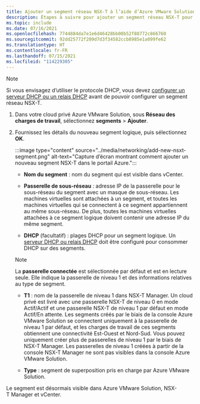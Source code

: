 ```yaml
---
title: Ajouter un segment réseau NSX-T à l’aide d’Azure VMware Solution
description: Étapes à suivre pour ajouter un segment réseau NSX-T pour Azure VMware Solution dans le portail Azure.
ms.topic: include
ms.date: 07/16/2021
ms.openlocfilehash: 7744884da7e1e6d46428bb00b52f88772c866760
ms.sourcegitcommit: 92dd25772f209d7d3f34582ccb8985e1a099fe62
ms.translationtype: HT
ms.contentlocale: fr-FR
ms.lasthandoff: 07/15/2021
ms.locfileid: "114229305"
---
```

<!-- Used in configure-dhcp-azure-vmware-solution.md and tutorial-nsx-t-network-segment.md -->


>[!NOTE]
>Si vous envisagez d’utiliser le protocole DHCP, vous devez [configurer un serveur DHCP ou un relais DHCP](../configure-dhcp-azure-vmware-solution.md) avant de pouvoir configurer un segment réseau NSX-T. 

1. Dans votre cloud privé Azure VMware Solution, sous **Réseau des charges de travail**, sélectionnez **segments** > **Ajouter**. 

2. Fournissez les détails du nouveau segment logique, puis sélectionnez **OK**.

   :::image type="content" source="../media/networking/add-new-nsxt-segment.png" alt-text="Capture d’écran montrant comment ajouter un nouveau segment NSX-T dans le portail Azure.":::

   - **Nom du segment** : nom du segment qui est visible dans vCenter.

   - **Passerelle de sous-réseau** : adresse IP de la passerelle pour le sous-réseau du segment avec un masque de sous-réseau. Les machines virtuelles sont attachées à un segment, et toutes les machines virtuelles qui se connectent à ce segment appartiennent au même sous-réseau.  De plus, toutes les machines virtuelles attachées à ce segment logique doivent contenir une adresse IP du même segment.

   - **DHCP** (facultatif) : plages DHCP pour un segment logique. Un [serveur DHCP ou relais DHCP](../configure-dhcp-azure-vmware-solution.md) doit être configuré pour consommer DHCP sur des segments.  

   >[!NOTE]
   >La **passerelle connectée** est sélectionnée par défaut et est en lecture seule.  Elle indique la passerelle de niveau 1 et des informations relatives au type de segment. 
   >
   >- **T1** : nom de la passerelle de niveau 1 dans NSX-T Manager. Un cloud privé est livré avec une passerelle NSX-T de niveau 0 en mode Actif/Actif et une passerelle NSX-T de niveau 1 par défaut en mode Actif/En attente.  Les segments créés par le biais de la console Azure VMware Solution se connectent uniquement à la passerelle de niveau 1 par défaut, et les charges de travail de ces segments obtiennent une connectivité Est-Ouest et Nord-Sud. Vous pouvez uniquement créer plus de passerelles de niveau 1 par le biais de NSX-T Manager. Les passerelles de niveau 1 créées à partir de la console NSX-T Manager ne sont pas visibles dans la console Azure VMware Solution. 
   >
   >- **Type** : segment de superposition pris en charge par Azure VMware Solution.

Le segment est désormais visible dans Azure VMware Solution, NSX-T Manager et vCenter.